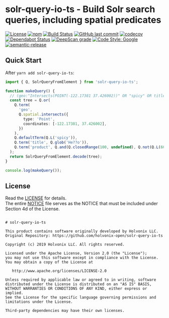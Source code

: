 # solr-query-io-ts - Build Solr search queries, including spatial predicates

[![License](https://img.shields.io/badge/License-Apache%202.0-blue.svg)](./LICENSE)
[![npm](https://img.shields.io/npm/v/solr-query-io-ts.svg)](https://www.npmjs.com/package/solr-query-io-ts)
[![Build Status](https://travis-ci.com/holvonix-open/solr-query-io-ts.svg?branch=master)](https://travis-ci.com/holvonix-open/solr-query-io-ts)
[![GitHub last commit](https://img.shields.io/github/last-commit/holvonix-open/solr-query-io-ts.svg)](https://github.com/holvonix-open/solr-query-io-ts/commits)
[![codecov](https://codecov.io/gh/holvonix-open/solr-query-io-ts/branch/master/graph/badge.svg)](https://codecov.io/gh/holvonix-open/solr-query-io-ts)
[![Dependabot Status](https://api.dependabot.com/badges/status?host=github&repo=holvonix-open/solr-query-io-ts)](https://dependabot.com)
[![DeepScan grade](https://deepscan.io/api/teams/4465/projects/6353/branches/52803/badge/grade.svg)](https://deepscan.io/dashboard#view=project&tid=4465&pid=6353&bid=52803)
[![Code Style: Google](https://img.shields.io/badge/code%20style-google-blueviolet.svg)](https://github.com/google/gts)
[![semantic-release](https://img.shields.io/badge/%20%20%F0%9F%93%A6%F0%9F%9A%80-semantic--release-e10079.svg)](https://github.com/semantic-release/semantic-release)

## Quick Start

After `yarn add solr-query-io-ts`:

```typescript
import { Q, SolrQueryFromElement } from 'solr-query-io-ts';

function makeQuery() {
  // (geo:"Intersects(POINT(-122.17381 37.426002))" OR "spicy" OR title:He??o OR product:([100 TO *] AND (NOT 600)))
  const tree = Q.or(
    Q.term(
      'geo',
      Q.spatial.intersects({
        type: 'Point',
        coordinates: [-122.17381, 37.426002],
      })
    ),
    Q.defaultTerm(Q.L('spicy')),
    Q.term('title', Q.glob('He??o')),
    Q.term('product', Q.and(Q.closedRange(100, undefined), Q.not(Q.L(600))))
  );
  return SolrQueryFromElement.decode(tree);
}

console.log(makeQuery());
```

## License

Read the [LICENSE](LICENSE) for details.  
The entire [NOTICE](NOTICE) file serves as the NOTICE that must be included
under Section 4d of the License.

```

# solr-query-io-ts

This product contains software originally developed by Holvonix LLC.
Original Repository: https://github.com/holvonix-open/solr-query-io-ts

Copyright (c) 2019 Holvonix LLC. All rights reserved.

Licensed under the Apache License, Version 2.0 (the "License");
you may not use this software except in compliance with the License.
You may obtain a copy of the License at

   http://www.apache.org/licenses/LICENSE-2.0

Unless required by applicable law or agreed to in writing, software
distributed under the License is distributed on an "AS IS" BASIS,
WITHOUT WARRANTIES OR CONDITIONS OF ANY KIND, either express or implied.
See the License for the specific language governing permissions and
limitations under the License.

Third-party dependencies may have their own licenses.

```
